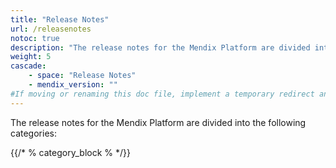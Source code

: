 ```yaml
---
title: "Release Notes"
url: /releasenotes
notoc: true
description: "The release notes for the Mendix Platform are divided into various product categories and versions."
weight: 5
cascade:
    - space: "Release Notes"
    - mendix_version: ""
#If moving or renaming this doc file, implement a temporary redirect and let the respective team know they should update the URL in the product. See Mapping to Products for more details.
---
```


The release notes for the Mendix Platform are divided into the following categories:

{{/* % category_block % */}}


